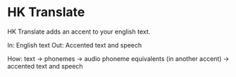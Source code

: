 HK Translate
=============
HK Translate adds an accent to your english text.

In: English text
Out: Accented text and speech

How: text -> phonemes -> audio phoneme equivalents (in another accent) -> accented text and speech

